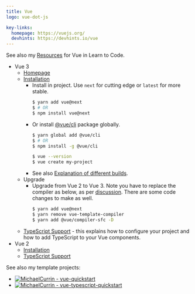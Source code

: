```yaml
---
title: Vue
logo: vue-dot-js

key-links:
  homepage: https://vuejs.org/
  devhints: https://devhints.io/vue
---
```


See also my [Resources](https://github.com/MichaelCurrin/learn-to-code/blob/master/en/topics/scripting_languages/JavaScript/libraries/vue.md) for Vue in Learn to Code.

- Vue 3
    - [Homepage](https://v3.vuejs.org/)
    - [Installation](https://v3.vuejs.org/guide/installation.html)
        - Install in project. Use `next` for cutting edge or `latest` for more stable.
            ```sh
            $ yarn add vue@next
            $ # OR
            $ npm install vue@next
            ```
        - Or install [@vue/cli](https://www.npmjs.com/package/@vue/cli) package globally.
            ```sh
            $ yarn global add @vue/cli
            $ # OR
            $ npm install -g @vue/cli

            $ vue --version
            $ vue create my-project
            ```
        - See also [Explanation of different builds](https://v3.vuejs.org/guide/installation.html#explanation-of-different-builds).
    - Upgrade
        - Upgrade from Vue 2 to Vue 3. Note you have to replace the compiler as below, as per [discussion](https://stackoverflow.com/questions/63863222/after-upgrading-to-vue-3-cannot-find-module-vue-compiler-sfc-package-json). There are some code changes to make as well.
            ```sh
            $ yarn add vue@next
            $ yarn remove vue-template-compiler
            $ yarn add @vue/compiler-sfc -D
            ```
    - [TypeScript Support](https://v3.vuejs.org/guide/typescript-support.html) - this explains how to configure your project and how to add TypeScript to your Vue components.
- Vue 2
    - [Installation](https://vuejs.org/v2/guide/installation.html)
    - [TypeScript Support](https://vuejs.org/v2/guide/typescript.html)


See also my template projects:

- [![MichaelCurrin - vue-quickstart](https://img.shields.io/static/v1?label=MichaelCurrin&message=vue-quickstart&color=blue&logo=github)](https://github.com/MichaelCurrin/vue-quickstart)
- [![MichaelCurrin - vue-typescript-quickstart](https://img.shields.io/static/v1?label=MichaelCurrin&message=vue-typescript-quickstart&color=blue&logo=github)](https://github.com/MichaelCurrin/vue-typescript-quickstart)
